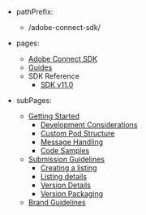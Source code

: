 - pathPrefix:
    - /adobe-connect-sdk/

- pages:
    - [Adobe Connect SDK](https://developer.adobe.com/adobe-connect-sdk/)
    - [Guides](guides/index.md)
    - SDK Reference
        - [SDK v11.0](sdk/index.md)

- subPages:
    - [Getting Started](guides/index.md) 
        - [Development Considerations](guides/development_considerations/index.md) 
        - [Custom Pod Structure](guides/custom_pod_structure/index.md) 
        - [Message Handling](guides/message_handling/index.md) 
        - [Code Samples](guides/code_samples/index.md) 
    - [Submission Guidelines](guides/submission_guidelines/index.md) 
        - [Creating a listing](guides/submission_guidelines/create_listing/index.md) 
        - [Listing details](guides/submission_guidelines/listing_details/index.md) 
        - [Version Details](guides/submission_guidelines/version_details/index.md) 
        - [Version Packaging](guides/submission_guidelines/version_packaging/index.md) 
    - [Brand Guidelines](guides/brand_guidelines/index.md) 
